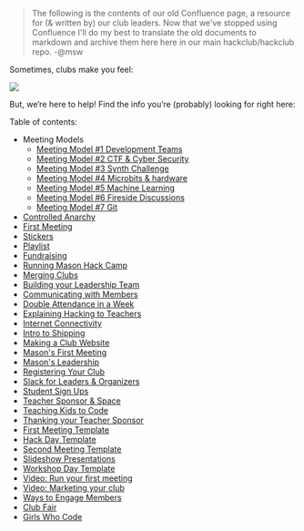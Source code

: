 > The following is the contents of our old Confluence page, a resource for (& written by) our club leaders. Now that we've stopped using Confluence I'll do my best to translate the old documents to markdown and archive them here here in our main hackclub/hackclub repo. -@msw

Sometimes, clubs make you feel:

![](https://cloud-iok6gwa5x.vercel.app/0image__1_.png)

But, we’re here to help! Find the info you’re (probably) looking for right here:

Table of contents:
- Meeting Models
  - [Meeting Model #1 Development Teams](meeting_models/development-teams.md.md)
  - [Meeting Model #2 CTF & Cyber Security](meeting_models/ctfs.md)
  - [Meeting Model #3 Synth Challenge](meeting_models/synth-challenge.md)
  - [Meeting Model #4 Microbits & hardware](meeting_models/hardware.md)
  - [Meeting Model #5 Machine Learning](meeting_models/ml-intro.md)
  - [Meeting Model #6 Fireside Discussions](meeting_models/fireside-discussions.md)
  - [Meeting Model #7 Git](meeting_models/git.md)
- [Controlled Anarchy](@Chaleb%20-Controlled-Anarchy-(AKA-maker-space).md)
- [First Meeting](@lachlanjc's-First-Meeting.md)
- [Stickers](@lachlanjc's-Stickers.md)
- [Playlist](@matthew's-Playlist-App.md)
- [Fundraising](@megan%20-First-Time-Fundraising-for-your-Club.md)
- [Running Mason Hack Camp](@megan%20-Running-Mason-Hack-Camp.md)
- [Merging Clubs](Advice-on-Merging-Clubs.md)
- [Building your Leadership Team](Building-Your-Leadership-Team.md)
- [Communicating with Members](Communicating-with-Members.md)
- [Double Attendance in a Week](Doubling-Attendance-in-a-Week.md)
- [Explaining Hacking to Teachers](Explaining-Hack-Club-and-hacking-to-teachers-and-admins.md)
- [Internet Connectivity](Internet-Connectivity.md)
- [Intro to Shipping](Introduction-to-Shipping.md)
- [Making a Club Website](Making-a-Club-Website-(@lachlanjc).md)
- [Mason's First Meeting](Mason-Hack-Club's-First-Meeting-Write-up-(@margeson.jack).md)
- [Mason's Leadership](Mason's-Leadership-Structure-(@megan).md)
- [Registering Your Club](Registering-Your-Club.md)
- [Slack for Leaders & Organizers](Slack-for-Leaders-&-Organizers-(@megan).md)
- [Student Sign Ups](Student-Sign-ups.md)
- [Teacher Sponsor & Space](Teacher-Sponsor-and-Space.md)
- [Teaching Kids to Code](Teaching-Kids-to-Code.md)
- [Thanking your Teacher Sponsor](Thanking-your-Teacher-Sponsor-(@itsmingjie).md)
- [First Meeting Template](Traditional-First-Meeting-Template.md)
- [Hack Day Template](Traditional-Hack-Days.md)
- [Second Meeting Template](Traditional-Second-Meeting-Template.md)
- [Slideshow Presentations](Traditional-Slideshow-Presentations.md)
- [Workshop Day Template](Traditional-Workshop-Days.md)
- [Video: Run your first meeting](Video%20-How-to-run-your-first-club-meeting-(@itsmingjie).md)
- [Video: Marketing your club](Video%20-Marketing-for-your-club-(@megan).md)
- [Ways to Engage Members](Ways-to-Engage-Members-for-the-First-Time.md)
- [Club Fair](Westborough's-Club-Fair.md)
- [Girls Who Code](What-if-there's-already-a-Girls-Who-Code-at-my-school%20.md)